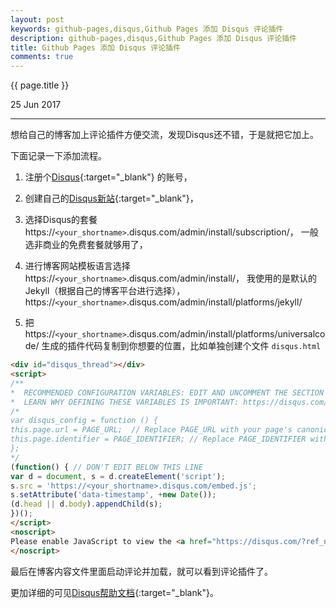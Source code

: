 ```yaml
---
layout: post
keywords: github-pages,disqus,Github Pages 添加 Disqus 评论插件
description: github-pages,disqus,Github Pages 添加 Disqus 评论插件
title: Github Pages 添加 Disqus 评论插件
comments: true
---
```


{{ page.title }}
<p class="meta">25 Jun 2017</p>
<hr>

想给自己的博客加上评论插件方便交流，发现Disqus还不错，于是就把它加上。

下面记录一下添加流程。

1. 注册个[Disqus](https://disqus.com/profile/signup/){:target="_blank"} 的账号，

2. 创建自己的[Disqus新站](https://disqus.com/admin/create/){:target="_blank"}，

3. 选择Disqus的套餐 https://```<your_shortname>```.disqus.com/admin/install/subscription/，
	一般选非商业的免费套餐就够用了，

4. 进行博客网站模板语言选择	https://```<your_shortname>```.disqus.com/admin/install/，
	我使用的是默认的Jekyll（根据自己的博客平台进行选择），https://```<your_shortname>```.disqus.com/admin/install/platforms/jekyll/

5. 把 https://```<your_shortname>```.disqus.com/admin/install/platforms/universalcode/
	生成的插件代码复制到你想要的位置，比如单独创建个文件 ```disqus.html```

```html
<div id="disqus_thread"></div>
<script>
/**
*  RECOMMENDED CONFIGURATION VARIABLES: EDIT AND UNCOMMENT THE SECTION BELOW TO INSERT DYNAMIC VALUES FROM YOUR PLATFORM OR CMS.
*  LEARN WHY DEFINING THESE VARIABLES IS IMPORTANT: https://disqus.com/admin/universalcode/#configuration-variables*/
/*
var disqus_config = function () {
this.page.url = PAGE_URL;  // Replace PAGE_URL with your page's canonical URL variable
this.page.identifier = PAGE_IDENTIFIER; // Replace PAGE_IDENTIFIER with your page's unique identifier variable
};
*/
(function() { // DON'T EDIT BELOW THIS LINE
var d = document, s = d.createElement('script');
s.src = 'https://<your_shortname>.disqus.com/embed.js';
s.setAttribute('data-timestamp', +new Date());
(d.head || d.body).appendChild(s);
})();
</script>
<noscript>
Please enable JavaScript to view the <a href="https://disqus.com/?ref_noscript">comments powered by Disqus.</a>
</noscript>
```

最后在博客内容文件里面启动评论并加载，就可以看到评论插件了。

更加详细的可见[Disqus帮助文档](https://help.disqus.com/customer/portal/articles/466208-what-s-a-shortname-){:target="_blank"}。
